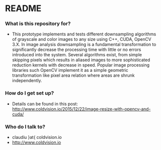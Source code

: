 # README #

### What is this repository for? ###

* This prototype implements and tests different downsampling algorithms of grayscale and color images to any size using C++, CUDA, OpenCV 3.X.
In image analysis downsampling is a fundamental transformation to significantly decrease the processing time with little or no errors introduced into the system.
Several algorithms exist, from simple skipping pixels which results in aliased images to more sophisticated reduction kernels with decrease in speed. Popular image processing libraries such OpenCV implement it as a simple geometric transformation like pixel area relation where areas are shrunk independently.

### How do I get set up? ###

* Details can be found in this post:
http://www.coldvision.io/2015/12/22/image-resize-with-opencv-and-cuda/

### Who do I talk to? ###

* claudiu }at{ coldvision.io
* http://www.coldvision.io
